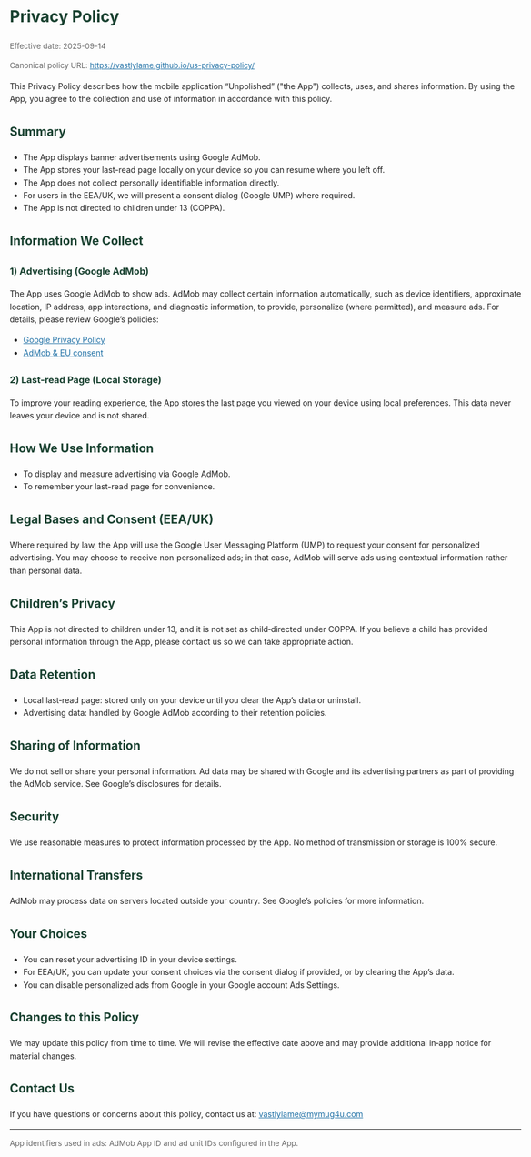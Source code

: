 <!DOCTYPE html>
<html lang="en">
<head>
  <meta charset="utf-8" />
  <meta name="viewport" content="width=device-width, initial-scale=1" />
  <title>Privacy Policy — Unpolished</title>
  <style>
    body { font-family: -apple-system, BlinkMacSystemFont, Segoe UI, Roboto, Helvetica, Arial, sans-serif; line-height: 1.6; color: #222; padding: 24px; max-width: 900px; margin: 0 auto; }
    h1, h2, h3 { color: #1b4332; }
    a { color: #1d6fa5; }
    code { background: #f4f4f4; padding: 2px 4px; border-radius: 4px; }
    .meta { color: #666; font-size: 0.95em; }
  </style>
</head>
<body>
  <h1>Privacy Policy</h1>
  <p class="meta">Effective date: <span id="effective-date">2025-09-14</span></p>
  <p class="meta">Canonical policy URL: <a href="https://vastlylame.github.io/us-privacy-policy/" target="_blank" rel="noopener">https://vastlylame.github.io/us-privacy-policy/</a></p>

  <p>This Privacy Policy describes how the mobile application “Unpolished” ("the App") collects, uses, and shares information. By using the App, you agree to the collection and use of information in accordance with this policy.</p>

  <h2>Summary</h2>
  <ul>
    <li>The App displays banner advertisements using Google AdMob.</li>
    <li>The App stores your last-read page locally on your device so you can resume where you left off.</li>
    <li>The App does not collect personally identifiable information directly.</li>
    <li>For users in the EEA/UK, we will present a consent dialog (Google UMP) where required.</li>
    <li>The App is not directed to children under 13 (COPPA).</li>
  </ul>

  <h2>Information We Collect</h2>
  <h3>1) Advertising (Google AdMob)</h3>
  <p>The App uses Google AdMob to show ads. AdMob may collect certain information automatically, such as device identifiers, approximate location, IP address, app interactions, and diagnostic information, to provide, personalize (where permitted), and measure ads. For details, please review Google’s policies:</p>
  <ul>
    <li><a href="https://policies.google.com/privacy" target="_blank" rel="noopener">Google Privacy Policy</a></li>
    <li><a href="https://support.google.com/admob/answer/6128543" target="_blank" rel="noopener">AdMob &amp; EU consent</a></li>
  </ul>

  <h3>2) Last-read Page (Local Storage)</h3>
  <p>To improve your reading experience, the App stores the last page you viewed on your device using local preferences. This data never leaves your device and is not shared.</p>

  <h2>How We Use Information</h2>
  <ul>
    <li>To display and measure advertising via Google AdMob.</li>
    <li>To remember your last-read page for convenience.</li>
  </ul>

  <h2>Legal Bases and Consent (EEA/UK)</h2>
  <p>Where required by law, the App will use the Google User Messaging Platform (UMP) to request your consent for personalized advertising. You may choose to receive non‑personalized ads; in that case, AdMob will serve ads using contextual information rather than personal data.</p>

  <h2>Children’s Privacy</h2>
  <p>This App is not directed to children under 13, and it is not set as child‑directed under COPPA. If you believe a child has provided personal information through the App, please contact us so we can take appropriate action.</p>

  <h2>Data Retention</h2>
  <ul>
    <li>Local last‑read page: stored only on your device until you clear the App’s data or uninstall.</li>
    <li>Advertising data: handled by Google AdMob according to their retention policies.</li>
  </ul>

  <h2>Sharing of Information</h2>
  <p>We do not sell or share your personal information. Ad data may be shared with Google and its advertising partners as part of providing the AdMob service. See Google’s disclosures for details.</p>

  <h2>Security</h2>
  <p>We use reasonable measures to protect information processed by the App. No method of transmission or storage is 100% secure.</p>

  <h2>International Transfers</h2>
  <p>AdMob may process data on servers located outside your country. See Google’s policies for more information.</p>

  <h2>Your Choices</h2>
  <ul>
    <li>You can reset your advertising ID in your device settings.</li>
    <li>For EEA/UK, you can update your consent choices via the consent dialog if provided, or by clearing the App’s data.</li>
    <li>You can disable personalized ads from Google in your Google account Ads Settings.</li>
  </ul>

  <h2>Changes to this Policy</h2>
  <p>We may update this policy from time to time. We will revise the effective date above and may provide additional in‑app notice for material changes.</p>

  <h2>Contact Us</h2>
  <p>If you have questions or concerns about this policy, contact us at: <a href="mailto:vastlylame@mymug4u.com">vastlylame@mymug4u.com</a></p>

  <hr />
  <p class="meta">App identifiers used in ads: AdMob App ID and ad unit IDs configured in the App.</p>
</body>
</html>
